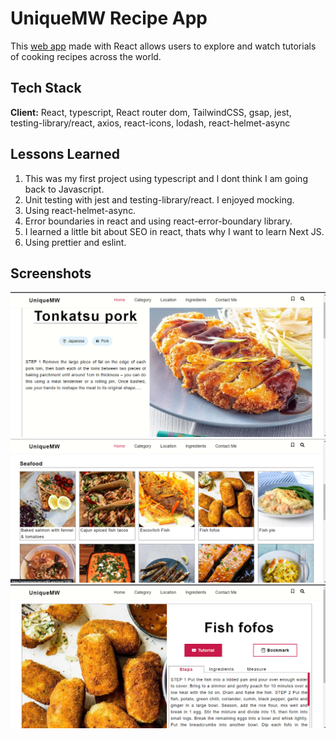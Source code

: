 # UniqueMW Recipe App

This [web app](https://uniquemwrecipes.netlify.app/) made with React allows users to explore and watch tutorials of cooking recipes across the world.

## Tech Stack

**Client:** React, typescript, React router dom, TailwindCSS, gsap, jest, testing-library/react, axios, react-icons, lodash, react-helmet-async

## Lessons Learned

1. This was my first project using typescript and I dont think I am going back to Javascript.
2. Unit testing with jest and testing-library/react. I enjoyed mocking.
3. Using react-helmet-async.
4. Error boundaries in react and using react-error-boundary library.
5. I learned a little bit about SEO in react, thats why I want to learn Next JS.
6. Using prettier and eslint.

## Screenshots

<img src="Screenshot (2).png"/>

<img src="Screenshot (3).png"/>

<img src="Screenshot (4).png"/>

